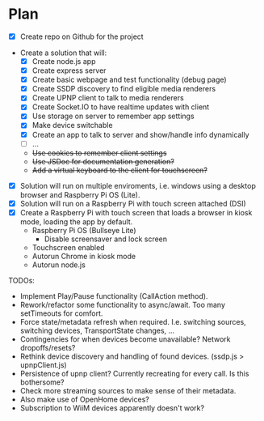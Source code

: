 # Plan

- [x] Create repo on Github for the project
- Create a solution that will:
  - [x] Create node.js app
  - [x] Create express server
  - [x] Create basic webpage and test functionality (debug page)
  - [x] Create SSDP discovery to find eligible media renderers
  - [x] Create UPNP client to talk to media renderers
  - [x] Create Socket.IO to have realtime updates with client
  - [x] Use storage on server to remember app settings
  - [x] Make device switchable
  - [x] Create an app to talk to server and show/handle info dynamically
  - [ ] ...
  - ~~Use cookies to remember client settings~~
  - ~~Use JSDoc for documentation generation?~~
  - ~~Add a virtual keyboard to the client for touchscreen?~~

- [x] Solution will run on multiple enviroments, i.e. windows using a desktop browser and Raspberry Pi OS (Lite).
- [x] Solution will run on a Raspberry Pi with touch screen attached (DSI)
- [x] Create a Raspberry Pi with touch screen that loads a browser in kiosk mode, loading the app by default.
  - Raspberry Pi OS (Bullseye Lite)
    - Disable screensaver and lock screen
  - Touchscreen enabled
  - Autorun Chrome in kiosk mode
  - Autorun node.js

TODOs:

- Implement Play/Pause functionality (CallAction method).
- Rework/refactor some functionality to async/await. Too many setTimeouts for comfort.
- Force state/metadata refresh when required. I.e. switching sources, switching devices, TransportState changes, ...
- Contingencies for when devices become unavailable? Network dropoffs/resets?
- Rethink device discovery and handling of found devices. (ssdp.js > upnpClient.js)
- Persistence of upnp client? Currently recreating for every call. Is this bothersome?
- Check more streaming sources to make sense of their metadata.
- Also make use of OpenHome devices?
- Subscription to WiiM devices apparently doesn't work?
